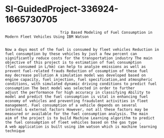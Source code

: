 # SI-GuidedProject-336924-1665730705
                             Trip Based Modeling of Fuel Consumption in Modern Fleet Vehicles Using IBM Watson
                             
                             
    Now a days most of the fuel is consumed by fleet vehicles Reduction in fuel consumption by these vehicles by just a few percent can 
    significantly reduce costs for the transportation industry The main objective of this project is to estimation of fuel consumption
    (fuel consumed in L/km) can help to analyze emissions as well as prevent fuel-related frauds Reduction of cosumption of these fuel
    may decrease pollution A simulation model was developed based on engine capacity, fuel injection, fuel specification,and atmospheric 
    conditions, with simulated dynamic driving conditions to predict fuel consumption The best model was selected in order to further
    adjust the performance for high accuracy in classifying Ability to model and predict the fuel consumption is vital in enhancing fuel 
    economy of vehicles and preventing fraudulent activities in fleet management. Fuel consumption of a vehicle depends on several
    internal & external factors However, not all these factors may be measured or available for the fuel consumption analysis. The main
    aim of the project is to build Machine Learning algorithm to predict the fuel consumption of fleet vehicles based on the gas type .
    A web application is built using ibm watson which is machine learning technique                        
